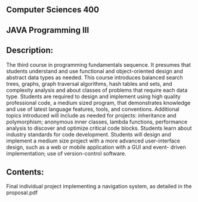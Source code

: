 ## Computer Sciences 400
## JAVA Programming III

## Description:

The third course in programming fundamentals sequence. It presumes that students understand and use functional and object-oriented design and abstract data types as needed. This course introduces balanced search trees, graphs, graph traversal algorithms, hash tables and sets, and complexity analysis and about classes of problems that require each data type. Students are required to design and implement using high quality professional code, a medium sized program, that demonstrates knowledge and use of latest language features, tools, and conventions. Additional topics introduced will include as needed for projects: inheritance and polymorphism; anonymous inner classes, lambda functions, performance analysis to discover and optimize critical code blocks. Students learn about industry standards for code development. Students will design and implement a medium size project with a more advanced user-interface design, such as a web or mobile application with a GUI and event- driven implementation; use of version-control software.

## Contents:
Final individual project implementing a navigation system, as detailed in the proposal.pdf
